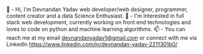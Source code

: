 👋 - Hi, I’m Devnandan Yadav web developer/web designer, programmer, content creator and a data Science Enthusiast. 
👀  - I'm Interested in full stack web development, currently working on front end technologies and loves to code on python and machine learning algorithms.
📫 - You can reach me at my email devnandanyadav1@gmail.com or connect with me via Linkedln https://www.linkedin.com/in/devnandan-yadav-2211301b0/


<!---
Devnandan557/Devnandan557 is a ✨ special ✨ repository because its `README.md` (this file) appears on your GitHub profile.
You can click the Preview link to take a look at your changes.
--->
